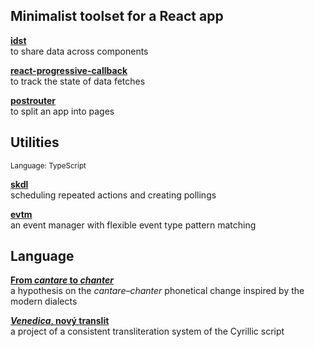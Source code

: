 ## Minimalist toolset for a React app

**[idst](https://github.com/axtk/idst)**<br>
to share data across components

**[react-progressive-callback](https://github.com/axtk/react-progressive-callback)**<br>
to track the state of data fetches

**[postrouter](https://github.com/axtk/postrouter)**<br>
to split an app into pages

## Utilities

<sup>Language: TypeScript</sup>

**[skdl](https://github.com/axtk/skdl)**<br>
scheduling repeated actions and creating pollings

**[evtm](https://github.com/axtk/evtm)**<br>
an event manager with flexible event type pattern matching

## Language

**[From *cantare* to *chanter*](https://github.com/axtk/w/blob/main/palatalization.md)**<br>
a hypothesis on the *cantare*&ndash;*chanter* phonetical change inspired by the modern dialects

**[*Venedica*, nový translit](https://github.com/axtk/w/blob/main/translit.md)**<br>
a project of a consistent transliteration system of the Cyrillic script
